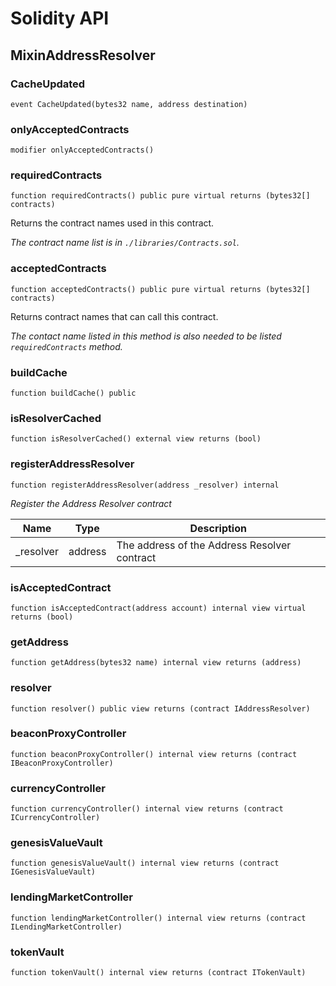# Solidity API

## MixinAddressResolver

### CacheUpdated

```solidity
event CacheUpdated(bytes32 name, address destination)
```

### onlyAcceptedContracts

```solidity
modifier onlyAcceptedContracts()
```

### requiredContracts

```solidity
function requiredContracts() public pure virtual returns (bytes32[] contracts)
```

Returns the contract names used in this contract.

_The contract name list is in `./libraries/Contracts.sol`._

### acceptedContracts

```solidity
function acceptedContracts() public pure virtual returns (bytes32[] contracts)
```

Returns contract names that can call this contract.

_The contact name listed in this method is also needed to be listed `requiredContracts` method._

### buildCache

```solidity
function buildCache() public
```

### isResolverCached

```solidity
function isResolverCached() external view returns (bool)
```

### registerAddressResolver

```solidity
function registerAddressResolver(address _resolver) internal
```

_Register the Address Resolver contract_

| Name | Type | Description |
| ---- | ---- | ----------- |
| _resolver | address | The address of the Address Resolver contract |

### isAcceptedContract

```solidity
function isAcceptedContract(address account) internal view virtual returns (bool)
```

### getAddress

```solidity
function getAddress(bytes32 name) internal view returns (address)
```

### resolver

```solidity
function resolver() public view returns (contract IAddressResolver)
```

### beaconProxyController

```solidity
function beaconProxyController() internal view returns (contract IBeaconProxyController)
```

### currencyController

```solidity
function currencyController() internal view returns (contract ICurrencyController)
```

### genesisValueVault

```solidity
function genesisValueVault() internal view returns (contract IGenesisValueVault)
```

### lendingMarketController

```solidity
function lendingMarketController() internal view returns (contract ILendingMarketController)
```

### tokenVault

```solidity
function tokenVault() internal view returns (contract ITokenVault)
```

